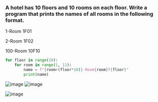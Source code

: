 ### A hotel has 10 floors and 10 rooms on each floor. Write a program that prints the names of all rooms in the following format.
1-Room 1F01

2-Room 1F02

100-Room 10F10

```.py
for floor in range(10):
    for room in range(1, 11):
        name = f"{room+(floor*10)}-Room{room}f{floor}"
        print(name)
```
![image](https://user-images.githubusercontent.com/89135778/193579314-9c80f1fc-34a3-42fd-99f3-0bed2bdecc4f.png)
![image](https://user-images.githubusercontent.com/89135778/193579503-8fdbe29e-0c99-406c-86a8-bf4c80bd2d43.png)

![image](https://user-images.githubusercontent.com/89135778/190997694-2346c1ea-d41c-4eda-9a86-78a6ae6669bb.png)
